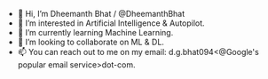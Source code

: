- 👋 Hi, I’m Dheemanth Bhat / @DheemanthBhat
- 👀 I’m interested in Artificial Intelligence & Autopilot.
- 🌱 I’m currently learning Machine Learning.
- 💞️ I’m looking to collaborate on ML & DL.
- 📫 You can reach out to me on my email: d.g.bhat094<@Google's popular email service>dot-com.

<!---
DheemanthBhat/DheemanthBhat is a ✨ special ✨ repository because its `README.md` (this file) appears on your GitHub profile.
You can click the Preview link to take a look at your changes.
--->
